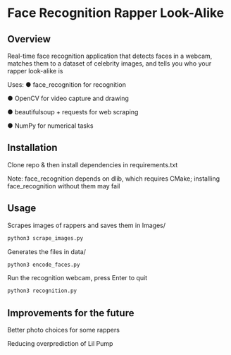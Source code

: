 # Face Recognition Rapper Look-Alike
## Overview
Real-time face recognition application that detects faces in a webcam, matches them to a dataset of celebrity images, and tells you who your rapper look-alike is

Uses:
  ● face_recognition for recognition
  
  ● OpenCV for video capture and drawing
  
  ● beautifulsoup + requests for web scraping
  
  ● NumPy for numerical tasks

## Installation
Clone repo & then install dependencies in requirements.txt

Note: face_recognition depends on dlib, which requires CMake; installing face_recognition without them may fail

## Usage
Scrapes images of rappers and saves them in Images/
```bash
python3 scrape_images.py
```

Generates the files in data/
```bash
python3 encode_faces.py
```

Run the recognition webcam, press Enter to quit
```bash
python3 recognition.py
```

## Improvements for the future
Better photo choices for some rappers

Reducing overprediction of Lil Pump 

